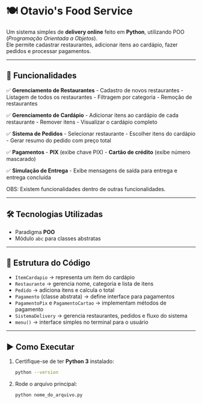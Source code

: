 # 🍽️ Otavio's Food Service

Um sistema simples de **delivery online** feito em **Python**,
utilizando POO (*Programação Orientada a Objetos*).\
Ele permite cadastrar restaurantes, adicionar itens ao cardápio, fazer
pedidos e processar pagamentos.

------------------------------------------------------------------------

## 📌 Funcionalidades

✅ **Gerenciamento de Restaurantes** - Cadastro de novos restaurantes -
Listagem de todos os restaurantes - Filtragem por categoria - Remoção de
restaurantes

✅ **Gerenciamento de Cardápio** - Adicionar itens ao cardápio de cada
restaurante - Remover itens - Visualizar o cardápio completo

✅ **Sistema de Pedidos** - Selecionar restaurante - Escolher itens do
cardápio - Gerar resumo do pedido com preço total

✅ **Pagamentos** - **PIX** (exibe chave PIX) - **Cartão de crédito**
(exibe número mascarado)

✅ **Simulação de Entrega** - Exibe mensagens de saída para entrega e
entrega concluída

OBS: Existem funcionalidades dentro de outras funcionalidades.


------------------------------------------------------------------------

## 🛠️ Tecnologias Utilizadas

-   Paradigma **POO**
-   Módulo `abc` para classes abstratas

------------------------------------------------------------------------

## 📂 Estrutura do Código

-   `ItemCardapio` → representa um item do cardápio
-   `Restaurante` → gerencia nome, categoria e lista de itens
-   `Pedido` → adiciona itens e calcula o total
-   `Pagamento` (classe abstrata) → define interface para pagamentos
-   `PagamentoPix` e `PagamentoCartao` → implementam métodos de
    pagamento
-   `SistemaDelivery` → gerencia restaurantes, pedidos e fluxo do
    sistema
-   `menu()` → interface simples no terminal para o usuário

------------------------------------------------------------------------

## ▶️ Como Executar

1.  Certifique-se de ter **Python 3** instalado:

    ``` bash
    python --version
    ```

2.  Rode o arquivo principal:

    ``` bash
    python nome_do_arquivo.py
    ```
